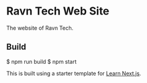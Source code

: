 # Ravn Tech Web Site
The website of Ravn Tech.

## Build
$ npm run build
$ npm start


This is built using a starter template for [Learn Next.js](https://nextjs.org/learn).
